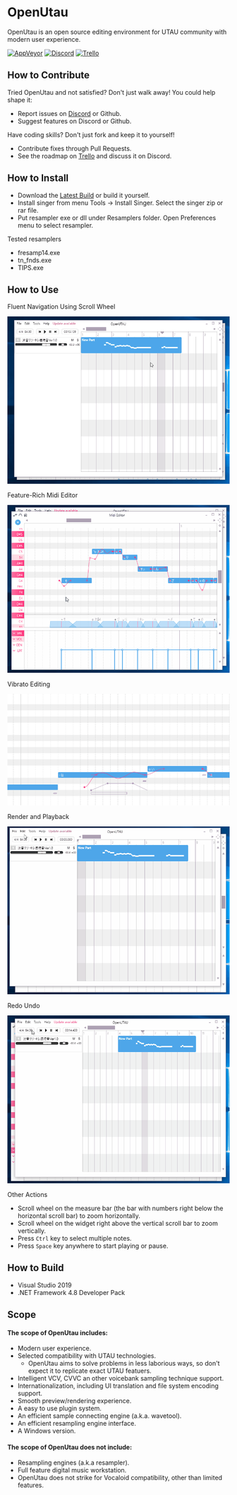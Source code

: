 
# OpenUtau

OpenUtau is an open source editing environment for UTAU community with modern user experience.

[![AppVeyor](https://img.shields.io/appveyor/build/stakira/OpenUtau?style=for-the-badge&label=appveyor&logo=appveyor)](https://ci.appveyor.com/project/stakira/openutau)
[![Discord](https://img.shields.io/discord/551606189386104834?style=for-the-badge&label=discord&logo=discord&logoColor=ffffff&color=7389D8&labelColor=6A7EC2)](https://discord.gg/UfpMnqMmEM)
[![Trello](https://img.shields.io/badge/trello-go-blue?style=for-the-badge&logo=trello)](https://trello.com/b/93ANoCIV/openutau)

## How to Contribute

Tried OpenUtau and not satisfied? Don't just walk away! You could help shape it:
- Report issues on [Discord](https://discord.gg/UfpMnqMmEM) or Github.
- Suggest features on Discord or Github.

Have coding skills? Don't just fork and keep it to yourself!
- Contribute fixes through Pull Requests.
- See the roadmap on [Trello](https://trello.com/b/93ANoCIV/openutau) and discuss it on Discord.

## How to Install

- Download the <a href="https://github.com/stakira/OpenUtau/releases">Latest Build</a> or build it yourself.
- Install singer from menu Tools -> Install Singer. Select the singer zip or rar file.
- Put resampler exe or dll under Resamplers folder. Open Preferences menu to select resampler.

Tested resamplers
- fresamp14.exe
- tn_fnds.exe
- TIPS.exe

## How to Use

Fluent Navigation Using Scroll Wheel

![Editor](Misc/GIFs/editor.gif)

Feature-Rich Midi Editor

![Editor](Misc/GIFs/editor2.gif)

Vibrato Editing

![Vibrato](Misc/GIFs/vibrato.gif)

Render and Playback

![Playback](Misc/GIFs/playback.gif)

Redo Undo

![undo](Misc/GIFs/undo.gif)

Other Actions
- Scroll wheel on the measure bar (the bar with numbers right below the horizontal scroll bar) to zoom horizontally.
- Scroll wheel on the widget right above the vertical scroll bar to zoom vertically.
- Press `Ctrl` key to select multiple notes.
- Press `Space` key anywhere to start playing or pause.

## How to Build

- Visual Studio 2019
- .NET Framework 4.8 Developer Pack

## Scope
#### The scope of OpenUtau includes:
- Modern user experience.
- Selected compatibility with UTAU technologies.
  - OpenUtau aims to solve problems in less laborious ways, so don't expect it to replicate exact UTAU featuers.
- Intelligent VCV, CVVC an other voicebank sampling technique support.
- Internationalization, including UI translation and file system encoding support.
- Smooth preview/rendering experience.
- A easy to use plugin system.
- An efficient sample connecting engine (a.k.a. wavetool).
- An efficient resampling engine interface.
- A Windows version.

#### The scope of OpenUtau does not include:
- Resampling engines (a.k.a resampler).
- Full feature digital music workstation.
- OpenUtau does not strike for Vocaloid compatibility, other than limited features.
